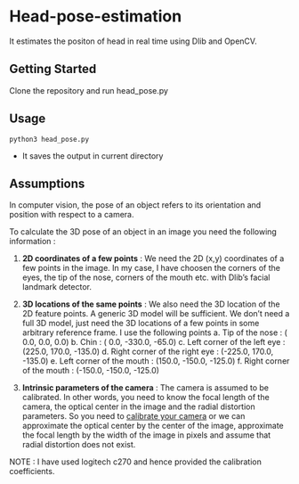 # Head-pose-estimation

It estimates the positon of head in real time using Dlib and OpenCV.

## Getting Started
Clone the repository and run head_pose.py

## Usage 
```
python3 head_pose.py
```

- It saves the output in current directory

## Assumptions

In computer vision, the pose of an object refers to its orientation and position with respect to a camera.

To calculate the 3D pose of an object in an image you need the following information :

1. **2D coordinates of a few points** : We need the 2D (x,y) coordinates of a few points in the image. In my case, I have choosen the corners of the eyes, the tip of the nose, corners of the mouth etc. with Dlib’s facial landmark detector.

2. **3D locations of the same points** : We also need the 3D location of the 2D feature points. A generic 3D model will be sufficient. We don’t need a full 3D model, just need the 3D locations of a few points in some arbitrary reference frame. I use the following points 
	a. Tip of the nose : ( 0.0, 0.0, 0.0)
	b. Chin : ( 0.0, -330.0, -65.0)
	c. Left corner of the left eye : (225.0, 170.0, -135.0)
	d. Right corner of the right eye : (-225.0, 170.0, -135.0)
	e. Left corner of the mouth : (150.0, -150.0, -125.0)
	f. Right corner of the mouth : (-150.0, -150.0, -125.0)

3. **Intrinsic parameters of the camera** : The camera is assumed to be calibrated. In other words, you need to know the focal length of the camera, the optical center in the image and the radial distortion parameters. So you need to [calibrate your camera](https://opencv-python-tutroals.readthedocs.io/en/latest/py_tutorials/py_calib3d/py_calibration/py_calibration.html) or we can approximate the optical center by the center of the image, approximate the focal length by the width of the image in pixels and assume that radial distortion does not exist.

NOTE :
	I have used logitech c270 and hence provided the calibration coefficients.

